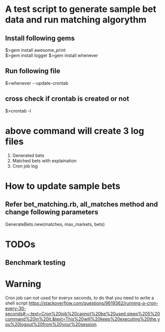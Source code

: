 # A test script to generate sample bet data and run matching algorythm
## Install following gems
  $>gem install awesome_print  
  $>gem install logger
  $>gem install whenever

## Run following file

$>whenever --update-crontab

## cross check if crontab is created or not
$>crontab -l

# above command will create 3 log files
  1. Generated bets
  2. Matched bets with explaination
  3. Cron job log

# How to update sample bets
  ## Refer bet_matching.rb, all_matches method and change following parameters
  GenerateBets.new(matches, max_markets, bets)

# TODOs
  ## Benchmark testing

# Warning
Cron job can not used for everyx seconds, to do that you need to write a shell script
https://stackoverflow.com/questions/9619362/running-a-cron-every-30-seconds#:~:text=Cron%20job%20cannot%20be%20used,sleep%205%20command%20in%20it.&text=This%20will%20keep%20executing%20the,you%20logout%20from%20your%20session.

